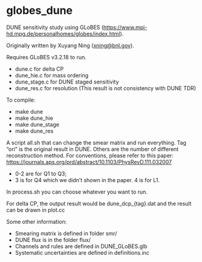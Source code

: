 # globes_dune
DUNE sensitivity study using GLoBES (https://www.mpi-hd.mpg.de/personalhomes/globes/index.html).

Originally written by Xuyang Ning (xning@bnl.gov).

Requires GLoBES v3.2.18 to run.

- dune.c	  for delta CP
- dune_hie.c  for mass ordering
- dune_stage.c for DUNE staged sensitivity
- dune_res.c  for resolution (This result is not consistency with DUNE TDR)

To compile:

- make dune
- make dune_hie
- make dune_stage
- make dune_res

A script all.sh that can change the smear matrix and run everything. 
Tag “ori” is the original result in DUNE. Others are the number of different reconstruction method. For conventions, please refer to this paper: https://journals.aps.org/prd/abstract/10.1103/PhysRevD.111.032007

- 0-2 are for Q1 to Q3; 
- 3 is for Q4 which we didn’t shown in the paper.
   4 is for L1.

In process.sh you can choose whatever you want to run.

For delta CP, the output result would be dune_dcp_{tag}.dat and the result can be drawn in plot.cc

Some other information:
- Smearing matrix is defined in folder smr/
- DUNE flux is in the folder flux/
- Channels and rules are defined in DUNE_GLoBES.glb
- Systematic uncertainties are defined in definitions.inc
